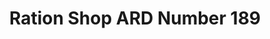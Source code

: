---
title: "Ration Shop ARD Number 189"
url: /tv-puram/ration-shop-ard-number-189/
shop: convenience
---